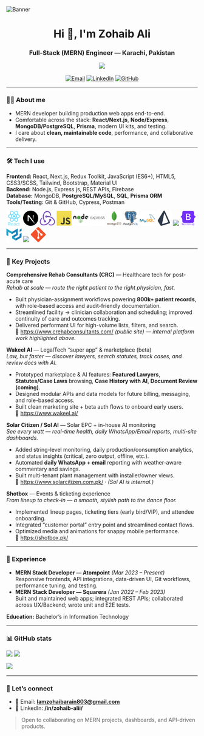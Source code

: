 ![Banner](https://res.cloudinary.com/superfolio/image/upload/v1620689979/68747470733a2f2f692e70696e696d672e636f6d2f6f726967696e616c732f63362f33332f63322f63363333633230656465383266306530636564376435373064626533613166332e676966_yjuh2s.gif)

<h1 align="center">Hi 👋, I'm Zohaib Ali</h1>
<h3 align="center">Full-Stack (MERN) Engineer — Karachi, Pakistan</h3>

<p align="center">
  <a href="https://github.com/DenverCoder1/readme-typing-svg">
    <img src="https://readme-typing-svg.herokuapp.com?lines=MERN+Stack+Developer;API+design+%26+system+architecture;React%2FNext.js+%7C+Node%2FExpress+%7C+MongoDB%2FPostgreSQL;Prisma+ORM+%7C+SQL;Clean%2C+scalable%2C+tested+code;Always+learning+and+shipping&center=true&width=760&height=45">
  </a>
</p>

<p align="center">
  <a href="mailto:Iamzohaibarain803@gmail.com"><img alt="Email" src="https://img.shields.io/badge/Email-Contact-informational?style=for-the-badge&logo=gmail"></a>
  <a href="https://www.linkedin.com/in/zohaib-alii/"><img alt="LinkedIn" src="https://img.shields.io/badge/LinkedIn-Zohaib%20Ali-blue?style=for-the-badge&logo=linkedin"></a>
  <a href="https://github.com/Zohaib-Alii"><img alt="GitHub" src="https://img.shields.io/badge/GitHub-Zohaib--Alii-181717?style=for-the-badge&logo=github"></a>
</p>

---

### 🧑‍💻 About me
- MERN developer building production web apps end-to-end.
- Comfortable across the stack: **React/Next.js**, **Node/Express**, **MongoDB/PostgreSQL**, **Prisma**, modern UI kits, and testing.
- I care about **clean, maintainable code**, performance, and collaborative delivery.

---

### 🛠️ Tech I use
**Frontend:** React, Next.js, Redux Toolkit, JavaScript (ES6+), HTML5, CSS3/SCSS, Tailwind, Bootstrap, Material UI  
**Backend:** Node.js, Express.js, REST APIs, Firebase  
**Database:** MongoDB, **PostgreSQL/MySQL**, **SQL**, **Prisma ORM**  
**Tools/Testing:** Git & GitHub, Cypress, Postman

<p>
  <img src="https://raw.githubusercontent.com/devicons/devicon/master/icons/react/react-original-wordmark.svg" height="40"/>
  <img src="https://raw.githubusercontent.com/devicons/devicon/master/icons/nextjs/nextjs-original.svg" height="40"/>
  <img src="https://raw.githubusercontent.com/devicons/devicon/master/icons/redux/redux-original.svg" height="40"/>
  <img src="https://raw.githubusercontent.com/devicons/devicon/master/icons/javascript/javascript-original.svg" height="40"/>
  <img src="https://raw.githubusercontent.com/devicons/devicon/master/icons/nodejs/nodejs-original-wordmark.svg" height="40"/>
  <img src="https://raw.githubusercontent.com/devicons/devicon/master/icons/express/express-original-wordmark.svg" height="40"/>
  <img src="https://raw.githubusercontent.com/devicons/devicon/master/icons/mongodb/mongodb-original-wordmark.svg" height="40"/>
  <img src="https://raw.githubusercontent.com/devicons/devicon/master/icons/postgresql/postgresql-original-wordmark.svg" height="40"/>
  <img src="https://raw.githubusercontent.com/devicons/devicon/master/icons/mysql/mysql-original-wordmark.svg" height="40"/>
  <img src="https://raw.githubusercontent.com/devicons/devicon/master/icons/prisma/prisma-original.svg" height="40"/>
  <img src="https://www.vectorlogo.zone/logos/tailwindcss/tailwindcss-icon.svg" height="40"/>
  <img src="https://raw.githubusercontent.com/devicons/devicon/master/icons/bootstrap/bootstrap-plain-wordmark.svg" height="40"/>
  <img src="https://raw.githubusercontent.com/devicons/devicon/master/icons/materialui/materialui-original.svg" height="40"/>
  <img src="https://www.vectorlogo.zone/logos/jestjsio/jestjsio-icon.svg" height="40"/>
  <img src="https://raw.githubusercontent.com/devicons/devicon/master/icons/git/git-original.svg" height="40"/>
</p>

---

### 🚀 Key Projects

**Comprehensive Rehab Consultants (CRC)** — Healthcare tech for post-acute care  
*Rehab at scale — route the right patient to the right physician, fast.*  
- Built physician-assignment workflows powering **800k+ patient records**, with role-based access and audit-friendly documentation.  
- Streamlined facility → clinician collaboration and scheduling; improved continuity of care and outcomes tracking.  
- Delivered performant UI for high-volume lists, filters, and search.  
🔗 https://www.crehabconsultants.com/ *(public site)* — *internal platform work highlighted above.*

**Wakeel AI** — LegalTech “super app” & marketplace (beta)  
*Law, but faster — discover lawyers, search statutes, track cases, and review docs with AI.*  
- Prototyped marketplace & AI features: **Featured Lawyers**, **Statutes/Case Laws** browsing, **Case History with AI**, **Document Review (coming)**.  
- Designed modular APIs and data models for future billing, messaging, and role-based access.  
- Built clean marketing site + beta auth flows to onboard early users.  
🔗 https://www.wakeel.ai/

**Solar Citizen / Sol AI** — Solar EPC + in-house AI monitoring  
*See every watt — real-time health, daily WhatsApp/Email reports, multi-site dashboards.*  
- Added string-level monitoring, daily production/consumption analytics, and status insights (critical, zero output, offline, etc.).  
- Automated **daily WhatsApp + email** reporting with weather-aware commentary and savings.  
- Built multi-tenant plant management with installer/owner views.  
🔗 https://www.solarcitizen.com.pk/ · *(Sol AI is internal.)*

**Shotbox** — Events & ticketing experience  
*From lineup to check-in — a smooth, stylish path to the dance floor.*  
- Implemented lineup pages, ticketing tiers (early bird/VIP), and attendee onboarding.  
- Integrated “customer portal” entry point and streamlined contact flows.  
- Optimized media and animations for snappy mobile performance.  
🔗 https://shotbox.pk/

---

### 💼 Experience
- **MERN Stack Developer — Atompoint** *(Mar 2023 – Present)*  
  Responsive frontends, API integrations, data-driven UI, Git workflows, performance tuning, and testing.
- **MERN Stack Developer — Squarera** *(Jan 2022 – Feb 2023)*  
  Built and maintained web apps; integrated REST APIs; collaborated across UX/Backend; wrote unit and E2E tests.

**Education:** Bachelor’s in Information Technology

---

### 📊 GitHub stats
<p>
  <img height="165" src="https://github-readme-stats-sigma-five.vercel.app/api?username=Zohaib-Alii&show_icons=true&count_private=true&include_all_commits=true" />
  <img height="165" src="https://github-readme-stats-sigma-five.vercel.app/api/top-langs/?username=Zohaib-Alii&layout=compact" />
</p>

<p>
  <img src="https://github-readme-streak-stats.herokuapp.com/?user=Zohaib-Alii" />
</p>

---

### 🤝 Let’s connect
- 📧 Email: **Iamzohaibarain803@gmail.com**  
- 🔗 LinkedIn: **/in/zohaib-alii/**

> Open to collaborating on MERN projects, dashboards, and API-driven products.
